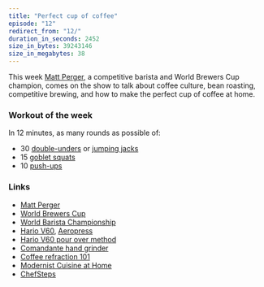 ```yaml
---
title: "Perfect cup of coffee"
episode: "12"
redirect_from: "12/"
duration_in_seconds: 2452
size_in_bytes: 39243146
size_in_megabytes: 38
---
```


This week [Matt Perger](http://mattperger.com), a competitive barista and World Brewers Cup champion, comes on the show to talk about coffee culture, bean roasting, competitive brewing, and how to make the perfect cup of coffee at home.

### Workout of the week

In 12 minutes, as many rounds as possible of:

- 30 [double-unders](https://www.youtube.com/watch?v=h7XjUbUpeHE) or [jumping jacks](https://www.youtube.com/watch?v=K3W5hUklkIg)
- 15 [goblet squats](https://www.youtube.com/watch?v=OwAh0sBFpec)
- 10 [push-ups](https://www.youtube.com/watch?v=M1IfJmVjKW0)

### Links

- [Matt Perger](http://mattperger.com)
- [World Brewers Cup](http://www.worldbrewerscup.org)
- [World Barista Championship](http://www.worldbaristachampionship.org)
- [Hario V60](http://www.amazon.com/gp/product/B000P4D5HG/ref=as_li_tl?ie=UTF8&camp=1789&creative=390957&creativeASIN=B000P4D5HG&linkCode=as2&tag=chrhun-20&linkId=ME4YTGNVYHL2SUS7), [Aeropress](http://www.amazon.com/gp/product/B0047BIWSK/ref=as_li_tl?ie=UTF8&camp=1789&creative=390957&creativeASIN=B0047BIWSK&linkCode=as2&tag=chrhun-20&linkId=NA3IG5H3V3VCHTS5)
- [Hario V60 pour over method](http://youtu.be/MPDfn--vxK8)
- [Comandante hand grinder](http://www.comandantegrinder.com)
- [Coffee refraction 101](http://youtu.be/fL7vNbEcsxk?list=UUCN58NHBlbp6A2WLJGGXyRw)
- [Modernist Cuisine at Home](http://www.amazon.com/gp/product/0982761015/ref=as_li_tl?ie=UTF8&camp=1789&creative=390957&creativeASIN=0982761015&linkCode=as2&tag=chrhun-20&linkId=LCRKN4TPKNSLKLPP)
- [ChefSteps](http://www.chefsteps.com)

